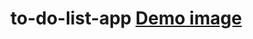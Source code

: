 # to-do-list-app [Demo image](https://github.com/nakkina-sekhar/to-do-list-app/blob/main/Demo%20pic.png)
